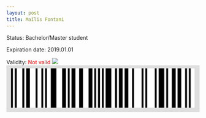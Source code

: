 ```yaml
---
layout: post
title: Maïlis Fontani
---
```


Status: Bachelor/Master student

Expiration date: 2019.01.01

Validity: <font color="red"> Not valid</font> 
![](/members/img/Maïlis_Fontani.png)
![](/members/img/bar.png)
